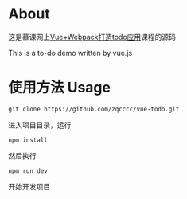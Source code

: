 # About
这是慕课网上[Vue+Webpack打造todo应用](https://www.imooc.com/learn/935)课程的源码

This is a to-do demo written by vue.js

# 使用方法 Usage
```
git clone https://github.com/zqcccc/vue-todo.git
```
进入项目目录，运行
```
npm install
```
然后执行
```
npm run dev
```
开始开发项目